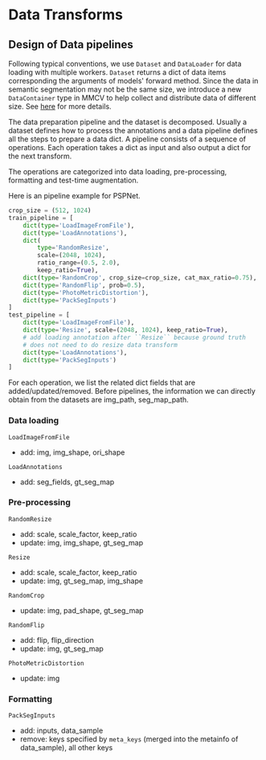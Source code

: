 # Data Transforms

## Design of Data pipelines

Following typical conventions, we use `Dataset` and `DataLoader` for data loading
with multiple workers. `Dataset` returns a dict of data items corresponding
the arguments of models' forward method.
Since the data in semantic segmentation may not be the same size,
we introduce a new `DataContainer` type in MMCV to help collect and distribute
data of different size.
See [here](https://github.com/open-mmlab/mmcv/blob/master/mmcv/parallel/data_container.py) for more details.

The data preparation pipeline and the dataset is decomposed. Usually a dataset
defines how to process the annotations and a data pipeline defines all the steps to prepare a data dict.
A pipeline consists of a sequence of operations. Each operation takes a dict as input and also output a dict for the next transform.

The operations are categorized into data loading, pre-processing, formatting and test-time augmentation.

Here is an pipeline example for PSPNet.

```python
crop_size = (512, 1024)
train_pipeline = [
    dict(type='LoadImageFromFile'),
    dict(type='LoadAnnotations'),
    dict(
        type='RandomResize',
        scale=(2048, 1024),
        ratio_range=(0.5, 2.0),
        keep_ratio=True),
    dict(type='RandomCrop', crop_size=crop_size, cat_max_ratio=0.75),
    dict(type='RandomFlip', prob=0.5),
    dict(type='PhotoMetricDistortion'),
    dict(type='PackSegInputs')
]
test_pipeline = [
    dict(type='LoadImageFromFile'),
    dict(type='Resize', scale=(2048, 1024), keep_ratio=True),
    # add loading annotation after ``Resize`` because ground truth
    # does not need to do resize data transform
    dict(type='LoadAnnotations'),
    dict(type='PackSegInputs')
]
```

For each operation, we list the related dict fields that are added/updated/removed.
Before pipelines, the information we can directly obtain from the datasets are img_path, seg_map_path.

### Data loading

`LoadImageFromFile`

- add: img, img_shape, ori_shape

`LoadAnnotations`

- add: seg_fields, gt_seg_map

### Pre-processing

`RandomResize`

- add: scale, scale_factor, keep_ratio
- update: img, img_shape, gt_seg_map

`Resize`

- add: scale, scale_factor, keep_ratio
- update: img, gt_seg_map, img_shape

`RandomCrop`

- update: img, pad_shape, gt_seg_map

`RandomFlip`

- add: flip, flip_direction
- update: img, gt_seg_map

`PhotoMetricDistortion`

- update: img

### Formatting

`PackSegInputs`

- add: inputs, data_sample
- remove: keys specified by `meta_keys` (merged into the metainfo of data_sample), all other keys
